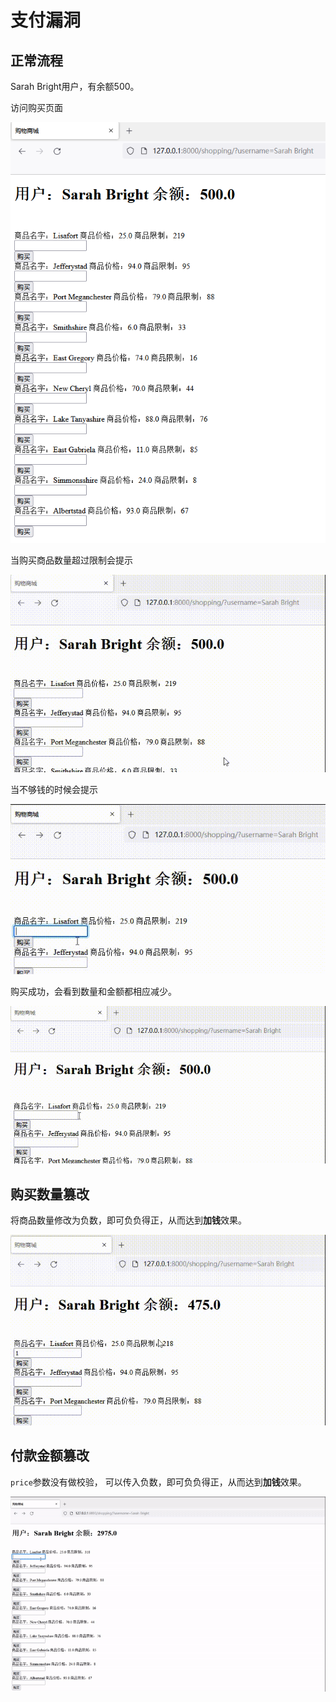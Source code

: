 # 支付漏洞



## 正常流程

Sarah Bright用户，有余额500。

访问购买页面

![image-20220615115439952](img/image-20220615115439952.png)

当购买商品数量超过限制会提示

![QQ22918914922917714320220615115816](img/QQ22918914922917714320220615115816.gif)

当不够钱的时候会提示

![QQ22918914922917714320220615115856](img/QQ22918914922917714320220615115856.gif)

购买成功，会看到数量和金额都相应减少。

![QQ22918914922917714320220615120259](img/QQ22918914922917714320220615120259.gif)



## 购买数量篡改

 将商品数量修改为负数，即可负负得正，从而达到**加钱**效果。

![QQ22918914922917714320220615120939](img/QQ22918914922917714320220615120939.gif)



## 付款金额篡改

`price`参数没有做校验， 可以传入负数，即可负负得正，从而达到**加钱**效果。

![付款金额篡改](img/ezgif-4-6aa5629559.gif)